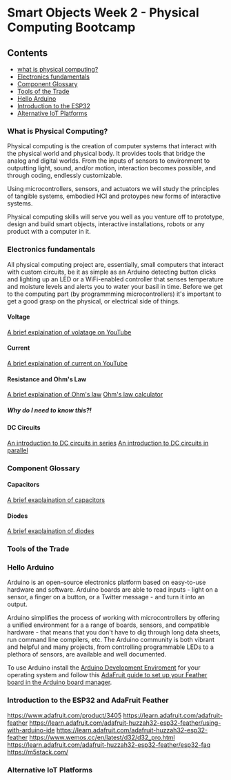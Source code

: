 
# Smart Objects Week 2 - Physical Computing Bootcamp

## Contents
- [what is physical computing?](#what-is-physical-computing)
- [Electronics fundamentals](#electronics-fundamentals)
- [Component Glossary](#component-glossary)
- [Tools of the Trade](tools-of-the-trade)
- [Hello Arduino](#hello-arduino)
- [Introduction to the ESP32](#introduction-to-the-esp32)
- [Alternative IoT Platforms](#alternative-iot-platforms)

### What is Physical Computing?
Physical computing is the creation of computer systems that interact with the physical world and physical body.
It provides tools that bridge the analog and digital worlds. From
the inputs of sensors to environment to outputting light, sound, and/or motion,
interaction becomes possible, and through coding, endlessly customizable. 

Using microcontrollers, sensors, and actuators we will study the principles
of tangible systems, embodied HCI and protoypes new forms of interactive systems.

Physical computing skills will serve you well as you venture off to prototype, design and build
smart objects, interactive installations, robots or any product with a computer in it.

### Electronics fundamentals

All physical computing project are, essentially, small computers that interact with
custom circuits, be it as simple as an Arduino detecting button clicks and lighting up
an LED or a WiFi-enabled controller that senses temperature and moisture levels and 
alerts you to water your basil in time. Before we get to the computing part (by programmming microcontrollers) it's important
to get a good grasp on the physical, or electrical side of things.



#### Voltage
[A brief explaination of volatage on YouTube](https://www.youtube.com/watch?v=w82aSjLuD_8)

#### Current
[A brief explaination of current on YouTube](https://www.youtube.com/watch?v=kcL2_D33k3o)

#### Resistance and Ohm's Law
[A brief explaination of Ohm's law](https://www.youtube.com/watch?v=HsLLq6Rm5tU)
[Ohm's law calculator](https://theengineeringmindset.com/ohms-law-calculator/)

##### Why do I need to know this?!

#### DC Circuits
[An introduction to DC circuits in series](https://www.youtube.com/watch?v=VV6tZ3Aqfuc)
[An introduction to DC circuits in parallel](https://www.youtube.com/watch?v=5uyJezQNSHw)

### Component Glossary

#### Capacitors
[A brief exaplaination of capacitors](https://www.youtube.com/watch?v=X4EUwTwZ110)

#### Diodes
[A brief exaplaination of diodes](https://www.youtube.com/watch?v=Fwj_d3uO5g8)


### Tools of the Trade

### Hello Arduino
Arduino is an open-source electronics platform based on easy-to-use hardware and software. Arduino boards are able to read inputs - light on a sensor, a finger on a button, or a Twitter message - and turn it into an output.

Arduino simplifies the process of working with microcontrollers by offering a unified environment for a a range of boards, sensors, and compatible hardware - that means that you don't have to dig through long data sheets, run command line compilers, etc. The Arduino community is both vibrant and helpful and many projects, from controlling programmable LEDs to a plethora of sensors, are available and well documented.

To use Arduino install the [Arduino Development Enviroment](https://www.arduino.cc/en/software) for your operating system and follow this [AdaFruit guide to set up your Feather board in the Arduino board manager](https://learn.adafruit.com/adafruit-huzzah32-esp32-feather/using-with-arduino-ide).


### Introduction to the ESP32 and AdaFruit Feather 
https://www.adafruit.com/product/3405
https://learn.adafruit.com/adafruit-feather
https://learn.adafruit.com/adafruit-huzzah32-esp32-feather/using-with-arduino-ide
https://learn.adafruit.com/adafruit-huzzah32-esp32-feather
https://www.wemos.cc/en/latest/d32/d32_pro.html
https://learn.adafruit.com/adafruit-huzzah32-esp32-feather/esp32-faq
https://m5stack.com/

### Alternative IoT Platforms
